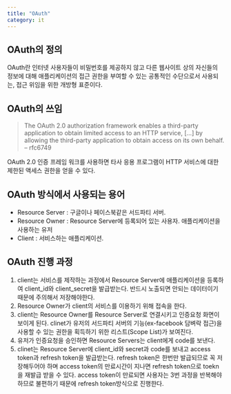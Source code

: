 ```yaml
---
title: "OAuth"
category: it
---
```


## OAuth의 정의

OAuth란 인터넷 사용자들이 비밀번호를 제공하지 않고 다른 웹사이트 상의 자신들의 정보에 대해 애플리케이션의 접근 권한을 부여할 수 있는 공통적인 수단으로서 사용되는, 접근 위임을 위한 개방형 표준이다.



## OAuth의 쓰임

> The OAuth 2.0 authorization framework enables a third-party application to obtain limited access to an HTTP service, […] by allowing the third-party application to obtain access on its own behalf. – rfc6749

OAuth 2.0 인증 프레임 워크를 사용하면 타사 응용 프로그램이 HTTP 서비스에 대한 제한된 액세스 권한을 얻을 수 있다.



## OAuth 방식에서 사용되는 용어

- Resource Server : 구글이나 페이스북같은 서드파티 서버.
- Resource Owner : Resource Server에 등록되어 있는 사용자. 애플리케이션을 사용하는 유저
- Client : 서비스하는 애플리케이션.

   

## OAuth 진행 과정

1. client는 서비스를 제작하는 과정에서 Resource Server에 애플리케이션을 등록하여 client_id와 client_secret을 발급받는다. 반드시 노출되면 안되는 데이터이기 때문에 주의해서 저장해야한다.
2. Resource Owner가 client의 서비스를 이용하기 위해 접속을 한다.
3. client는 Resource Owner를 Resource Server로 연결시키고 인증요청 화면이 보이게 된다. clinet가 유저의 서드파티 서버의 기능(ex-facebook 담벼락 접근)을 사용할 수 있는 권한을 획득하기 위한 리스트(Scope List)가 보여진다.
4. 유저가 인증요청을 승인하면 Resource Servers는 client에게 code를 보낸다.
5. clinet는 Resource Server에 client_id와 secret과 code를 보내고 access token과 refresh token을 발급받는다. 
   refresh token은 한번만 발급되므로 꼭 저장해두어야 하며 access token의 만료시간이 지나면 refresh token으로 toekn을 재발급 받을 수 있다. access token이 만료되면 사용자는 3번 과정을 반복해야 하므로 불편하기 때문에 refresh token방식으로 진행한다.

